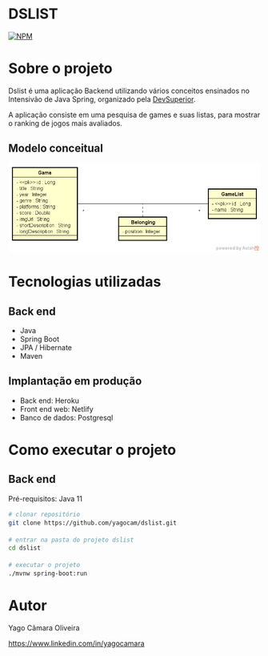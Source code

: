 
# DSLIST
[![NPM](https://img.shields.io/npm/l/react)](https://github.com/yagocam/dslist/blob/main/LICENSE) 

# Sobre o projeto


Dslist é uma aplicação Backend utilizando vários conceitos ensinados no Intensivão de Java Spring, organizado pela [DevSuperior](https://devsuperior.com "Site da DevSuperior").

A aplicação consiste em uma pesquisa de games e suas listas, para mostrar o ranking de jogos mais avaliados. 



## Modelo conceitual
![Modelo Conceitual](https://raw.githubusercontent.com/devsuperior/java-spring-dslist/main/resources/dslist-model.png)

# Tecnologias utilizadas
## Back end
- Java
- Spring Boot
- JPA / Hibernate
- Maven

## Implantação em produção
- Back end: Heroku
- Front end web: Netlify
- Banco de dados: Postgresql

# Como executar o projeto

## Back end
Pré-requisitos: Java 11

```bash
# clonar repositório
git clone https://github.com/yagocam/dslist.git

# entrar na pasta do projeto dslist
cd dslist

# executar o projeto
./mvnw spring-boot:run
```



# Autor

Yago Câmara Oliveira

https://www.linkedin.com/in/yagocamara
